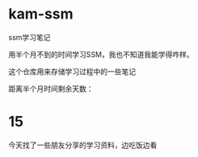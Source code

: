 # kam-ssm
ssm学习笔记

用半个月不到的时间学习SSM，我也不知道我能学得咋样。

这个仓库用来存储学习过程中的一些笔记

距离半个月时间剩余天数：
# 15

今天找了一些朋友分享的学习资料，边吃饭边看
